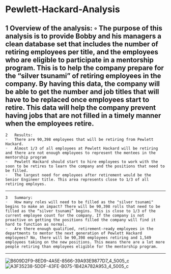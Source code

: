 # Pewlett-Hackard-Analysis
1	Overview of the analysis:
	◦	The purpose of this analysis is to provide Bobby and his managers a clean database set that includes the number of retiring employees per title, and the employees who are eligible to participate in a mentorship program. This is to help the company prepare for the “silver tsunami” of retiring employees in the company. By having this data, the company will be able to get the number and job titles that will have to be replaced once employees start to retire. This data will help the company prevent having jobs that are not filled in a timely manner when the employees retire. 
----------------------------------------------------------------------------------------------------------------
	2	Results:
	◦	There are 90,398 employees that will be retiring from Pewlett Hackard. 
	◦	Almost 1/3 of all employees at Pewlett Hackard will be retiring and there are not enough employees to represent the mentees in the mentorship program 
	◦	Pewlett Hackard should start to hire employees to work with the soon to be retires to learn the company and the positions that need to be filled. 
	◦	The largest need for employees after retirement would be the Senior Engineer title. This area represents close to 1/3 of all retiring employes. 
---------------------------------------------------------------------------------------------------------------
	3	Summary: 	
	◦	How many roles will need to be filled as the "silver tsunami" begins to make an impact? There will be 90,398 rolls that need to be filled as the “silver tsunami” begins. This is close to 1/3 of the current employee count for the company. If the company is not proactive on getting the positions filled the company will find it hard to function as normal. 
	◦	Are there enough qualified, retirement-ready employees in the departments to mentor the next generation of Pewlett Hackard employees? No, there will be 90,398 employees retiring and 1,549 employees taking on the new positions. This means there are a lot more people retiring than employees eligible for the mentorship program. 

------------------------------------------------------------------------------------------------------------------

![B609D2F9-8ED9-4A5E-8566-39A93E9877D7_4_5005_c](https://user-images.githubusercontent.com/91567484/143772093-e091e572-cf62-4e7d-984d-35c7f39cfcb9.jpeg)
![A3F35238-5DDF-43FE-B075-1B42A782A953_4_5005_c](https://user-images.githubusercontent.com/91567484/143772098-d2b46493-09f3-4ad5-a048-5f66eed624d9.jpeg)
